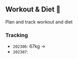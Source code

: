 ## Workout & Diet 🥒
Plan and track workout and diet 


### Tracking
- `202306`: 67kg -> 
- `202307`: 

